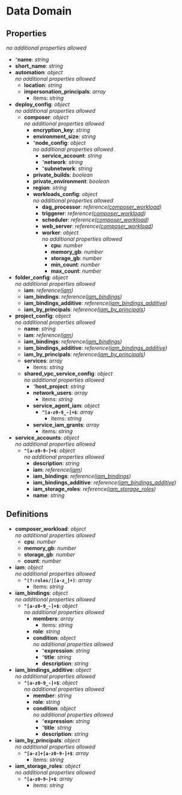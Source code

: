# Data Domain

<!-- markdownlint-disable MD036 -->

## Properties

*no additional properties allowed*

- ⁺**name**: *string*
- **short_name**: *string*
- **automation**: *object*
  <br>*no additional properties allowed*
  - **location**: *string*
  - **impersonation_principals**: *array*
    - items: *string*
- **deploy_config**: *object*
  <br>*no additional properties allowed*
  - **composer**: *object*
    <br>*no additional properties allowed*
    - **encryption_key**: *string*
    - **environment_size**: *string*
    - ⁺**node_config**: *object*
      <br>*no additional properties allowed*
      - **service_account**: *string*
      - ⁺**network**: *string*
      - ⁺**subnetwork**: *string*
    - **private_builds**: *boolean*
    - **private_environment**: *boolean*
    - **region**: *string*
    - **workloads_config**: *object*
      <br>*no additional properties allowed*
      - **dag_processor**: *reference([composer_workload](#refs-composer_workload))*
      - **triggerer**: *reference([composer_workload](#refs-composer_workload))*
      - **scheduler**: *reference([composer_workload](#refs-composer_workload))*
      - **web_server**: *reference([composer_workload](#refs-composer_workload))*
      - **worker**: *object*
        <br>*no additional properties allowed*
        - **cpu**: *number*
        - **memory_gb**: *number*
        - **storage_gb**: *number*
        - **min_count**: *number*
        - **max_count**: *number*
- **folder_config**: *object*
  <br>*no additional properties allowed*
  - **iam**: *reference([iam](#refs-iam))*
  - **iam_bindings**: *reference([iam_bindings](#refs-iam_bindings))*
  - **iam_bindings_additive**: *reference([iam_bindings_additive](#refs-iam_bindings_additive))*
  - **iam_by_principals**: *reference([iam_by_principals](#refs-iam_by_principals))*
- **project_config**: *object*
  <br>*no additional properties allowed*
  - **name**: *string*
  - **iam**: *reference([iam](#refs-iam))*
  - **iam_bindings**: *reference([iam_bindings](#refs-iam_bindings))*
  - **iam_bindings_additive**: *reference([iam_bindings_additive](#refs-iam_bindings_additive))*
  - **iam_by_principals**: *reference([iam_by_principals](#refs-iam_by_principals))*
  - **services**: *array*
    - items: *string*
  - **shared_vpc_service_config**: *object*
    <br>*no additional properties allowed*
    - ⁺**host_project**: *string*
    - **network_users**: *array*
      - items: *string*
    - **service_agent_iam**: *object*
      - **`^[a-z0-9_-]+$`**: *array*
        - items: *string*
    - **service_iam_grants**: *array*
      - items: *string*
- **service_accounts**: *object*
  <br>*no additional properties allowed*
  - **`^[a-z0-9-]+$`**: *object*
    <br>*no additional properties allowed*
    - **description**: *string*
    - **iam**: *reference([iam](#refs-iam))*
    - **iam_bindings**: *reference([iam_bindings](#refs-iam_bindings))*
    - **iam_bindings_additive**: *reference([iam_bindings_additive](#refs-iam_bindings_additive))*
    - **iam_storage_roles**: *reference([iam_storage_roles](#refs-iam_storage_roles))*
    - **name**: *string*

## Definitions

- **composer_workload**<a name="refs-composer_workload"></a>: *object*
  <br>*no additional properties allowed*
  - **cpu**: *number*
  - **memory_gb**: *number*
  - **storage_gb**: *number*
  - **count**: *number*
- **iam**<a name="refs-iam"></a>: *object*
  <br>*no additional properties allowed*
  - **`^(?:roles/|[a-z_]+)`**: *array*
    - items: *string*
- **iam_bindings**<a name="refs-iam_bindings"></a>: *object*
  <br>*no additional properties allowed*
  - **`^[a-z0-9_-]+$`**: *object*
    <br>*no additional properties allowed*
    - **members**: *array*
      - items: *string*
    - **role**: *string*
    - **condition**: *object*
      <br>*no additional properties allowed*
      - ⁺**expression**: *string*
      - ⁺**title**: *string*
      - **description**: *string*
- **iam_bindings_additive**<a name="refs-iam_bindings_additive"></a>: *object*
  <br>*no additional properties allowed*
  - **`^[a-z0-9_-]+$`**: *object*
    <br>*no additional properties allowed*
    - **member**: *string*
    - **role**: *string*
    - **condition**: *object*
      <br>*no additional properties allowed*
      - ⁺**expression**: *string*
      - ⁺**title**: *string*
      - **description**: *string*
- **iam_by_principals**<a name="refs-iam_by_principals"></a>: *object*
  <br>*no additional properties allowed*
  - **`^[a-z]+[a-z0-9-]+$`**: *array*
    - items: *string*
- **iam_storage_roles**<a name="refs-iam_storage_roles"></a>: *object*
  <br>*no additional properties allowed*
  - **`^[a-z0-9-]+$`**: *array*
    - items: *string*